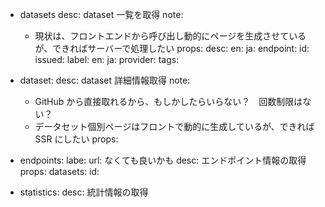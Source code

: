 - datasets
  desc: dataset 一覧を取得
  note:
    - 現状は、フロントエンドから呼び出し動的にページを生成させているが、できればサーバーで処理したい
  props:
    desc:
      en:
      ja:
    endpoint:
    id:
    issued:
    label:
      en:
      ja:
    provider:
    tags:

- dataset:
  desc: dataset 詳細情報取得
  note: 
    - GitHub から直接取れるから、もしかしたらいらない？　回数制限はない？
    - データセット個別ページはフロントで動的に生成しているが、できれば SSR にしたい
  props:

- endpoints:
  labe:
  url: なくても良いかも
  desc: エンドポイント情報の取得
  props:
    datasets:
    id:

- statistics:
  desc: 統計情報の取得